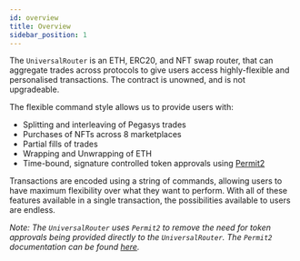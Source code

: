 ```yaml
---
id: overview
title: Overview
sidebar_position: 1
---
```


The `UniversalRouter` is an ETH, ERC20, and NFT swap router, that can aggregate trades across protocols to give users access highly-flexible and personalised transactions. The contract is unowned, and is not upgradeable.

The flexible command style allows us to provide users with:

- Splitting and interleaving of Pegasys trades
- Purchases of NFTs across 8 marketplaces
- Partial fills of trades
- Wrapping and Unwrapping of ETH
- Time-bound, signature controlled token approvals using [Permit2](../permit2/overview.md)

Transactions are encoded using a string of commands, allowing users to have maximum flexibility over what they want to perform. With all of these features available in a single transaction, the possibilities available to users are endless.

*Note: The `UniversalRouter` uses `Permit2` to remove the need for token approvals being provided directly to the `UniversalRouter`. The `Permit2` documentation can be found [here](../permit2/overview.md).*
